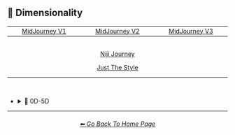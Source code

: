 <h2>🌌 Dimensionality</h2>

<div align="center">

<table>
	<tr align="center" valign="middle">
		<td width=256>
			<a href="https://github.com/willwulfken/MidJourney-Styles-and-Keywords-Reference-Light/blob/text-gui/Pages/MJ_V1/Style_Pages/Sphere/Themes.md">MidJourney V1</a>
		</td>
		<td width=256>
			<a href="https://github.com/willwulfken/MidJourney-Styles-and-Keywords-Reference-Light/blob/text-gui/Pages/MJ_V2/Style_Pages/Sphere/Themes.md">MidJourney V2</a>
		</td>
		<td width=256>
			<a href="https://github.com/willwulfken/MidJourney-Styles-and-Keywords-Reference-Light/blob/text-gui/Pages/MJ_V3/Style_Pages/Just_The_Style/Themes.md">MidJourney V3</a>
		</td>
	</tr>
</table>
<br>
<a href="https://github.com/willwulfken/MidJourney-Styles-and-Keywords-Reference-Light/blob/text-gui/Pages/Niji_Journey/Style_Pages/Themes.md">Niji Journey</a>

<a href="https://github.com/willwulfken/MidJourney-Styles-and-Keywords-Reference-Light/blob/text-gui/Pages/Niji_Journey/Style_Pages/Themes.md">Just The Style</a>

</div>

<hr>
<br>


- <details><summary>🌌 0D-5D</summary><p><div align="center">

	| 2-Dimensional |
	| :-: |
	| <img src="https://github.com/willwulfken/MidJourney-Styles-and-Keywords-Reference-Light/blob/text-gui/Images/Niji_Journey/MidJourney_Styles/2-Dimensional.webp?raw=true" width="256" /> |

  </div></p></details>

	    
<hr><!--------------->
<div align="center">
<h6><a href="https://github.com/willwulfken/MidJourney-Styles-and-Keywords-Reference-Light/blob/text-gui/README.md">⬅ Go Back To Home Page</a></h6>
</div>